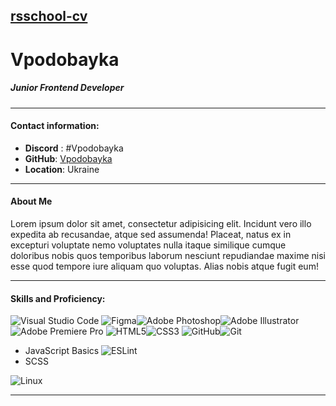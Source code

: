 ## [rsschool-cv](https://github.com/Vpodobayka/rsschool-cv/blob/gh-pages/cv.md)

# Vpodobayka
##### Junior Frontend Developer
***
#### Contact information:

* **Discord** : #Vpodobayka 
* **GitHub**: [Vpodobayka](https://github.com/Vpodobayka)
* **Location**: Ukraine
***
#### About Me
Lorem ipsum dolor sit amet, consectetur adipisicing elit. Incidunt vero illo expedita ab recusandae, atque sed assumenda! Placeat, natus ex in excepturi voluptate nemo voluptates nulla itaque similique cumque doloribus nobis quos temporibus laborum nesciunt repudiandae maxime nisi esse quod tempore iure aliquam quo voluptas. Alias nobis atque fugit eum!
***
#### Skills and Proficiency:
![Visual Studio Code](https://img.shields.io/badge/Visual%20Studio%20Code-0078d7.svg?style=for-the-badge&logo=visual-studio-code&logoColor=white)
![Figma](https://img.shields.io/badge/figma-%23F24E1E.svg?style=for-the-badge&logo=figma&logoColor=white)![Adobe Photoshop](https://img.shields.io/badge/adobe%20photoshop-%2331A8FF.svg?style=for-the-badge&logo=adobe%20photoshop&logoColor=white)![Adobe Illustrator](https://img.shields.io/badge/adobe%20illustrator-%23FF9A00.svg?style=for-the-badge&logo=adobe%20illustrator&logoColor=white)
![Adobe Premiere Pro](https://img.shields.io/badge/Adobe%20Premiere%20Pro-9999FF.svg?style=for-the-badge&logo=Adobe%20Premiere%20Pro&logoColor=white)
![HTML5](https://img.shields.io/badge/html5-%23E34F26.svg?style=for-the-badge&logo=html5&logoColor=white)![CSS3](https://img.shields.io/badge/css3-%231572B6.svg?style=for-the-badge&logo=css3&logoColor=white)
![GitHub](https://img.shields.io/badge/github-%23121011.svg?style=for-the-badge&logo=github&logoColor=white)![Git](https://img.shields.io/badge/git-%23F05033.svg?style=for-the-badge&logo=git&logoColor=white)
* JavaScript Basics
![ESLint](https://img.shields.io/badge/ESLint-4B3263?style=for-the-badge&logo=eslint&logoColor=white)
* SCSS

![Linux](https://img.shields.io/badge/Linux-FCC624?style=for-the-badge&logo=linux&logoColor=black)
***